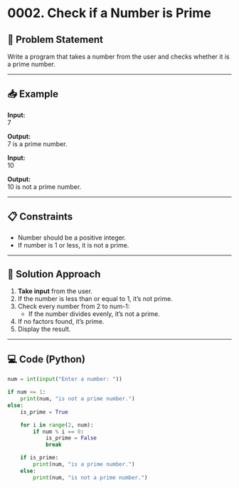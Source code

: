 # 0002. Check if a Number is Prime

## 📝 Problem Statement

Write a program that takes a number from the user and checks whether it is a prime number.

---

## 📥 Example

**Input:**  
7

**Output:**  
7 is a prime number.

**Input:**  
10

**Output:**  
10 is not a prime number.

---

## 📋 Constraints

- Number should be a positive integer.
- If number is 1 or less, it is not a prime.

---

## 🧠 Solution Approach

1. **Take input** from the user.
2. If the number is less than or equal to 1, it’s not prime.
3. Check every number from 2 to num-1:
   - If the number divides evenly, it’s not a prime.
4. If no factors found, it’s prime.
5. Display the result.

---

## 💻 Code (Python)

```python
num = int(input("Enter a number: "))

if num <= 1:
    print(num, "is not a prime number.")
else:
    is_prime = True

    for i in range(2, num):
        if num % i == 0:
            is_prime = False
            break

    if is_prime:
        print(num, "is a prime number.")
    else:
        print(num, "is not a prime number.")
